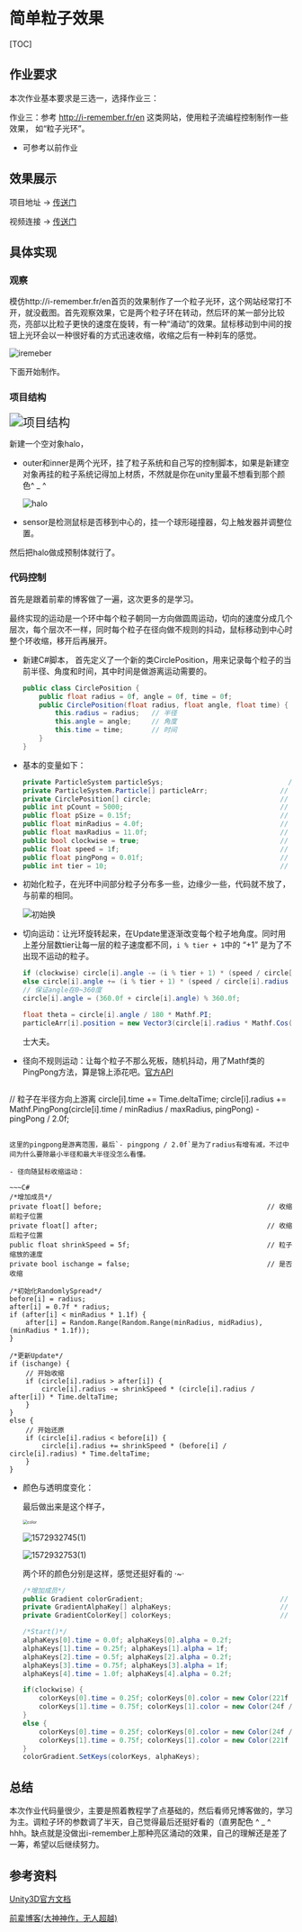 # 简单粒子效果

[TOC]

## 作业要求

本次作业基本要求是三选一，选择作业三：

作业三：参考 http://i-remember.fr/en 这类网站，使用粒子流编程控制制作一些效果， 如“粒子光环”。

- 可参考以前作业



## 效果展示

项目地址 -> [传送门]( )

视频连接 -> [传送门]( https://www.bilibili.com/video/av74564155/  )



## 具体实现

### 观察

模仿http://i-remember.fr/en首页的效果制作了一个粒子光环，这个网站经常打不开，就没截图。首先观察效果，它是两个粒子环在转动，然后环的某一部分比较亮，亮部以比粒子更快的速度在旋转，有一种“涌动”的效果。鼠标移动到中间的按钮上光环会以一种很好看的方式迅速收缩，收缩之后有一种刹车的感觉。

![iremeber](.\image\iremeber.png)

下面开始制作。

### 项目结构

<img src=".\image\项目结构.jpg" alt="项目结构" style="zoom:150%;" />

新建一个空对象halo，

- outer和inner是两个光环，挂了粒子系统和自己写的控制脚本，如果是新建空对象再挂的粒子系统记得加上材质，不然就是你在unity里最不想看到那个颜色^ _ ^

  ![halo](T:\TH\大三上\3D游戏设计\8粒子系统与流动效果\image\halo.jpg)

- sensor是检测鼠标是否移到中心的，挂一个球形碰撞器，勾上触发器并调整位置。

然后把halo做成预制体就行了。

### 代码控制

首先是跟着前辈的博客做了一遍，这次更多的是学习。

最终实现的运动是一个环中每个粒子朝同一方向做圆周运动，切向的速度分成几个层次，每个层次不一样，同时每个粒子在径向做不规则的抖动，鼠标移动到中心时整个环收缩，移开后再展开。

- 新建C#脚本， 首先定义了一个新的类CirclePosition，用来记录每个粒子的当前半径、角度和时间，其中时间是做游离运动需要的。 

  ~~~c#
  public class CirclePosition {
      public float radius = 0f, angle = 0f, time = 0f;
      public CirclePosition(float radius, float angle, float time) {
          this.radius = radius;   // 半径
          this.angle = angle;     // 角度
          this.time = time;       // 时间
      }
  }
  ~~~

- 基本的变量如下：

  ~~~c#
  private ParticleSystem particleSys;                       		// 粒子系统
  private ParticleSystem.Particle[] particleArr;                  // 粒子数组
  private CirclePosition[] circle;                                // 极坐标数组
  public int pCount = 5000;                                       // 粒子数量
  public float pSize = 0.15f;                                     // 粒子大小
  public float minRadius = 4.0f;                                  // 最小半径
  public float maxRadius = 11.0f;                                 // 最大半径
  public bool clockwise = true;                                   // 旋转方向
  public float speed = 1f;                                        // 速度
  public float pingPong = 0.01f;                                  // 游离范围
  public int tier = 10;                                           // 速度差分层数
  ~~~

- 初始化粒子，在光环中间部分粒子分布多一些，边缘少一些，代码就不放了，与前辈的相同。

  ![初始换](.\image\初始换.png)

- 切向运动：让光环旋转起来，在Update里逐渐改变每个粒子地角度。同时用上差分层数tier让每一层的粒子速度都不同，`i % tier + 1`中的 “+1” 是为了不出现不运动的粒子。

  ~~~c#
  if (clockwise) circle[i].angle -= (i % tier + 1) * (speed / circle[i].radius / tier);
  else circle[i].angle += (i % tier + 1) * (speed / circle[i].radius / tier);
  // 保证angle在0~360度
  circle[i].angle = (360.0f + circle[i].angle) % 360.0f; 
  
  float theta = circle[i].angle / 180 * Mathf.PI;
  particleArr[i].position = new Vector3(circle[i].radius * Mathf.Cos(theta), 0f, circle[i].radius * Mathf.Sin(theta)); 
  ~~~

  士大夫。

- 径向不规则运动：让每个粒子不那么死板，随机抖动，用了Mathf类的PingPong方法，算是锦上添花吧。[官方API]( https://docs.unity3d.com/ScriptReference/Mathf.PingPong.html )

  ~~~C#
// 粒子在半径方向上游离
  circle[i].time += Time.deltaTime;
  circle[i].radius += Mathf.PingPong(circle[i].time / minRadius / maxRadius, pingPong) - pingPong / 2.0f;
  ~~~
  
  这里的pingpong是游离范围，最后`- pingpong / 2.0f`是为了radius有增有减，不过中间为什么要除最小半径和最大半径没怎么看懂。
  
- 径向随鼠标收缩运动：

  ~~~C#
  /*增加成员*/
  private float[] before;                                         // 收缩前粒子位置
  private float[] after;                                          // 收缩后粒子位置
  public float shrinkSpeed = 5f;                                  // 粒子缩放的速度
  private bool ischange = false;                                  // 是否收缩
  
  /*初始化RandomlySpread*/
  before[i] = radius;
  after[i] = 0.7f * radius;
  if (after[i] < minRadius * 1.1f) {
      after[i] = Random.Range(Random.Range(minRadius, midRadius), (minRadius * 1.1f));
  }
  
  /*更新Update*/
  if (ischange) {
      // 开始收缩
      if (circle[i].radius > after[i]) {
          circle[i].radius -= shrinkSpeed * (circle[i].radius / after[i]) * Time.deltaTime;
      }
  }
  else {
      // 开始还原
      if (circle[i].radius < before[i]) {
          circle[i].radius += shrinkSpeed * (before[i] / circle[i].radius) * Time.deltaTime;
      }
  }
  ~~~

  

- 颜色与透明度变化：

  最后做出来是这个样子，

  <img src=".\image\color.jpg" alt="color" style="zoom: 50%;" />

  ![1572932745(1)](.\image\1572932745(1).jpg)

  ![1572932753(1)](.\image\1572932753(1).jpg)

  两个环的颜色分别是这样，感觉还挺好看的 ·~·

  ~~~C#
  /*增加成员*/
  public Gradient colorGradient;                                  // 颜色渐变
  private GradientAlphaKey[] alphaKeys;                           // 透明度
  private GradientColorKey[] colorKeys;                           // 颜色
  
  /*Start()*/
  alphaKeys[0].time = 0.0f; alphaKeys[0].alpha = 0.2f;
  alphaKeys[1].time = 0.25f; alphaKeys[1].alpha = 1f;
  alphaKeys[2].time = 0.5f; alphaKeys[2].alpha = 0.2f;
  alphaKeys[3].time = 0.75f; alphaKeys[3].alpha = 1f;
  alphaKeys[4].time = 1.0f; alphaKeys[4].alpha = 0.2f;
  
  if(clockwise) {
      colorKeys[0].time = 0.25f; colorKeys[0].color = new Color(221f / 255, 49f / 255, 221f / 255);
      colorKeys[1].time = 0.75f; colorKeys[1].color = new Color(24f / 255, 177f / 255, 224f / 255);
  }
  else {
      colorKeys[0].time = 0.25f; colorKeys[0].color = new Color(24f / 255, 177f / 255, 224f / 255);
      colorKeys[1].time = 0.75f; colorKeys[1].color = new Color(221f / 255, 49f / 255, 221f / 255);
  }
  colorGradient.SetKeys(colorKeys, alphaKeys);
  ~~~



## 总结

本次作业代码量很少，主要是照着教程学了点基础的，然后看师兄博客做的，学习为主。调粒子环的参数调了半天，自己觉得最后还挺好看的（直男配色 ^ _ ^ hhh。缺点就是没做出i-remember上那种亮区涌动的效果，自己的理解还是差了一筹，希望以后继续努力。



## 参考资料

[Unity3D官方文档]( https://docs.unity3d.com/ScriptReference/ParticleSystem.MainModule.html )

[前辈博客(大神神作，无人超越) ]( https://blog.csdn.net/simba_scorpio/article/details/51251126 )